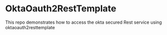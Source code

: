 # OktaOauth2RestTemplate
This repo demonstrates how to access the okta secured Rest service using oktaoauth2resttemplate
